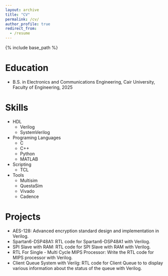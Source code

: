 ```yaml
---
layout: archive
title: "CV"
permalink: /cv/
author_profile: true
redirect_from:
  - /resume
---
```


{% include base_path %}

Education
======
* B.S. in Electronics and Communications Engineering, Cair University, Faculty of Engineering, 2025

Skills
======
* HDL
  * Verilog
  * SystemVerilog
* Programing Languages
  * C 
  * C++ 
  * Python 
  * MATLAB
* Scripting
  * TCL
* Tools
  * Multisim 
  * QuestaSim 
  * Vivado 
  * Cadence

Projects
======
* AES-128: Advanced encryption standard design and implementation in Verilog.
* Spartan6-DSP48A1: RTL code for Spartan6-DSP48A1 with Verilog.
* SPI Slave with RAM: RTL code for SPI Slave with RAM with Verilog.
* RTL For Single - Multi Cycle MIPS Processor: Write the RTL code for MIPS processor with Verilog.
* Client Queue System with Verilg: RTL code for Client Queue to to display various information about the status of the queue with Verilog.